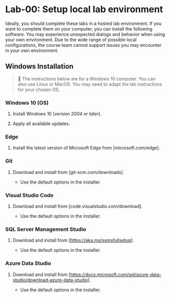 
# Lab-00: Setup local lab environment

Ideally, you should complete these labs in a hosted lab environment. If you want to complete them on your computer, you can install the following software. You may experience unexpected dialogs and behavior when using your own environment. Due to the wide range of possible local configurations, the course team cannot support issues you may encounter in your own environment.

## Windows Installation

> &#128221; The instructions below are for a Windows 10 computer. You can also use Linux or MacOS. You may need to adapt the lab instructions for your chosen OS.

### Windows 10 (OS)

1. Install Windows 10 (*version 2004 or later*).

1. Apply all available updates.

### Edge

1. Install the latest version of Microsoft Edge from [microsoft.com/edge].

### Git

1. Download and install from [git-scm.com/downloads].

    - Use the default options in the installer.

### Visual Studio Code

1. Download and install from [code.visualstudio.com/download].

    - Use the default options in the installer.

### SQL Server Management Studio

1. Download and install from [https://aka.ms/ssmsfullsetup].

    - Use the default options in the installer.

### Azure Data Studio

1. Download and install from [https://docs.microsoft.com/sql/azure-data-studio/download-azure-data-studio].

    - Use the default options in the installer.
